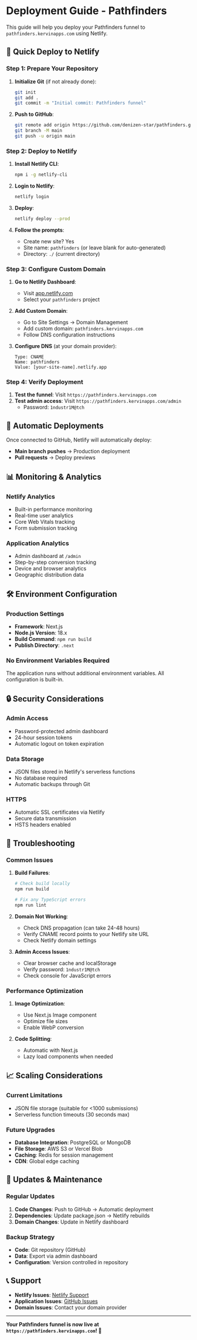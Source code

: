 # Deployment Guide - Pathfinders

This guide will help you deploy your Pathfinders funnel to `pathfinders.kervinapps.com` using Netlify.

## 🚀 Quick Deploy to Netlify

### Step 1: Prepare Your Repository

1. **Initialize Git** (if not already done):
   ```bash
   git init
   git add .
   git commit -m "Initial commit: Pathfinders funnel"
   ```

2. **Push to GitHub**:
   ```bash
   git remote add origin https://github.com/denizen-star/pathfinders.git
   git branch -M main
   git push -u origin main
   ```

### Step 2: Deploy to Netlify

1. **Install Netlify CLI**:
   ```bash
   npm i -g netlify-cli
   ```

2. **Login to Netlify**:
   ```bash
   netlify login
   ```

3. **Deploy**:
   ```bash
   netlify deploy --prod
   ```

4. **Follow the prompts**:
   - Create new site? Yes
   - Site name: `pathfinders` (or leave blank for auto-generated)
   - Directory: `./` (current directory)

### Step 3: Configure Custom Domain

1. **Go to Netlify Dashboard**:
   - Visit [app.netlify.com](https://app.netlify.com)
   - Select your `pathfinders` project

2. **Add Custom Domain**:
   - Go to Site Settings → Domain Management
   - Add custom domain: `pathfinders.kervinapps.com`
   - Follow DNS configuration instructions

3. **Configure DNS** (at your domain provider):
   ```
   Type: CNAME
   Name: pathfinders
   Value: [your-site-name].netlify.app
   ```

### Step 4: Verify Deployment

1. **Test the funnel**: Visit `https://pathfinders.kervinapps.com`
2. **Test admin access**: Visit `https://pathfinders.kervinapps.com/admin`
   - Password: `1ndustr1M@tch`

## 🔄 Automatic Deployments

Once connected to GitHub, Netlify will automatically deploy:
- **Main branch pushes** → Production deployment
- **Pull requests** → Deploy previews

## 📊 Monitoring & Analytics

### Netlify Analytics
- Built-in performance monitoring
- Real-time user analytics
- Core Web Vitals tracking
- Form submission tracking

### Application Analytics
- Admin dashboard at `/admin`
- Step-by-step conversion tracking
- Device and browser analytics
- Geographic distribution data

## 🛠️ Environment Configuration

### Production Settings
- **Framework**: Next.js
- **Node.js Version**: 18.x
- **Build Command**: `npm run build`
- **Publish Directory**: `.next`

### No Environment Variables Required
The application runs without additional environment variables. All configuration is built-in.

## 🔒 Security Considerations

### Admin Access
- Password-protected admin dashboard
- 24-hour session tokens
- Automatic logout on token expiration

### Data Storage
- JSON files stored in Netlify's serverless functions
- No database required
- Automatic backups through Git

### HTTPS
- Automatic SSL certificates via Netlify
- Secure data transmission
- HSTS headers enabled

## 🚨 Troubleshooting

### Common Issues

1. **Build Failures**:
   ```bash
   # Check build locally
   npm run build
   
   # Fix any TypeScript errors
   npm run lint
   ```

2. **Domain Not Working**:
   - Check DNS propagation (can take 24-48 hours)
   - Verify CNAME record points to your Netlify site URL
   - Check Netlify domain settings

3. **Admin Access Issues**:
   - Clear browser cache and localStorage
   - Verify password: `1ndustr1M@tch`
   - Check console for JavaScript errors

### Performance Optimization

1. **Image Optimization**:
   - Use Next.js Image component
   - Optimize file sizes
   - Enable WebP conversion

2. **Code Splitting**:
   - Automatic with Next.js
   - Lazy load components when needed

## 📈 Scaling Considerations

### Current Limitations
- JSON file storage (suitable for <1000 submissions)
- Serverless function timeouts (30 seconds max)

### Future Upgrades
- **Database Integration**: PostgreSQL or MongoDB
- **File Storage**: AWS S3 or Vercel Blob
- **Caching**: Redis for session management
- **CDN**: Global edge caching

## 🔄 Updates & Maintenance

### Regular Updates
1. **Code Changes**: Push to GitHub → Automatic deployment
2. **Dependencies**: Update package.json → Netlify rebuilds
3. **Domain Changes**: Update in Netlify dashboard

### Backup Strategy
- **Code**: Git repository (GitHub)
- **Data**: Export via admin dashboard
- **Configuration**: Version controlled in repository

## 📞 Support

- **Netlify Issues**: [Netlify Support](https://www.netlify.com/support/)
- **Application Issues**: [GitHub Issues](https://github.com/denizen-star/pathfinders/issues)
- **Domain Issues**: Contact your domain provider

---

**Your Pathfinders funnel is now live at `https://pathfinders.kervinapps.com`! 🎉**

